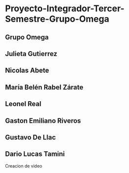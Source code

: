 # Proyecto-Integrador-Tercer-Semestre-Grupo-Omega


Grupo Omega 
---------------------------
Julieta Gutierrez
---------------------------
Nicolas Abete
---------------------------
María Belén Rabel Zárate
---------------------------
Leonel Real
---------------------------
Gaston Emiliano Riveros
---------------------------
Gustavo De Llac
---------------------------
Dario Lucas Tamini
---------------------------

Creacion de video 
